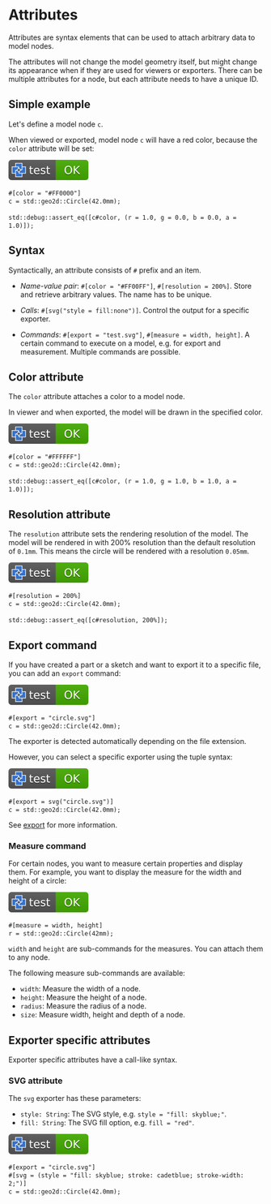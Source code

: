 # Attributes

Attributes are syntax elements that can be used to attach arbitrary data to model nodes.

The attributes will not change the model geometry itself, but might change its appearance when if they are used for viewers or exporters.
There can be multiple attributes for a node, but each attribute needs to have a unique ID.

## Simple example

Let's define a model node `c`.

When viewed or exported, model node `c` will have a red color, because the `color` attribute will be set:

[![test](.test/attributes_simple_example.svg)](.test/attributes_simple_example.log)

```µcad,attributes_simple_example
#[color = "#FF0000"]
c = std::geo2d::Circle(42.0mm);

std::debug::assert_eq([c#color, (r = 1.0, g = 0.0, b = 0.0, a = 1.0)]);
```

## Syntax

Syntactically, an attribute consists of `#` prefix and an item.

* *Name-value pair*: `#[color = "#FF00FF"]`, `#[resolution = 200%]`. Store and retrieve arbitrary values. The name has to be unique.

* *Calls*: `#[svg("style = fill:none")]`. Control the output for a specific exporter.

* *Commands*: `#[export = "test.svg"]`, `#[measure = width, height]`. A certain command to execute on a model, e.g. for export and measurement. Multiple commands are possible.

## Color attribute

The `color` attribute attaches a color to a model node.

In viewer and when exported, the model will be drawn in the specified color.

[![test](.test/attributes_color.svg)](.test/attributes_color.log)

```µcad,attributes_color
#[color = "#FFFFFF"]
c = std::geo2d::Circle(42.0mm);

std::debug::assert_eq([c#color, (r = 1.0, g = 1.0, b = 1.0, a = 1.0)]);
```

## Resolution attribute

The `resolution` attribute sets the rendering resolution of the model.
The model will be rendered in with 200% resolution than the default resolution of `0.1mm`.
This means the circle will be rendered with a resolution `0.05mm`.

[![test](.test/attributes_precision.svg)](.test/attributes_precision.log)

```µcad,attributes_precision
#[resolution = 200%]
c = std::geo2d::Circle(42.0mm);

std::debug::assert_eq([c#resolution, 200%]);
```

## Export command

If you have created a part or a sketch and want to export it to a specific file, you can add an `export` command:

[![test](.test/attributes_export.svg)](.test/attributes_export.log)

```µcad,attributes_export
#[export = "circle.svg"]
c = std::geo2d::Circle(42.0mm);
```

The exporter is detected automatically depending on the file extension.

However, you can select a specific exporter using the tuple syntax:

[![test](.test/attributes_export_svg.svg)](.test/attributes_export_svg.log)

```µcad,attributes_export_svg
#[export = svg("circle.svg")]
c = std::geo2d::Circle(42.0mm);
```

See [export](export.md) for more information.

### Measure command

For certain nodes, you want to measure certain properties and display them.
For example, you want to display the measure for the width and height of a circle:

[![test](.test/attributes_export_measure.svg)](.test/attributes_export_measure.log)

```µcad,attributes_export_measure
#[measure = width, height]
r = std::geo2d::Circle(42mm);
```

`width` and `height` are sub-commands for the measures.
You can attach them to any node.

The following measure sub-commands are available:

* `width`: Measure the width of a node.
* `height`: Measure the height of a node.
* `radius`: Measure the radius of a node.
* `size`: Measure width, height and depth of a node.

## Exporter specific attributes

Exporter specific attributes have a call-like syntax.

### SVG attribute

The `svg` exporter has these parameters:

* `style: String`: The SVG style, e.g. `style = "fill: skyblue;"`.
* `fill: String`: The SVG fill option, e.g. `fill = "red"`.

[![test](.test/attributes_export_example.svg)](.test/attributes_export_example.log)

```µcad,attributes_export_example
#[export = "circle.svg"]
#[svg = (style = "fill: skyblue; stroke: cadetblue; stroke-width: 2;")]
c = std::geo2d::Circle(42.0mm);
```
